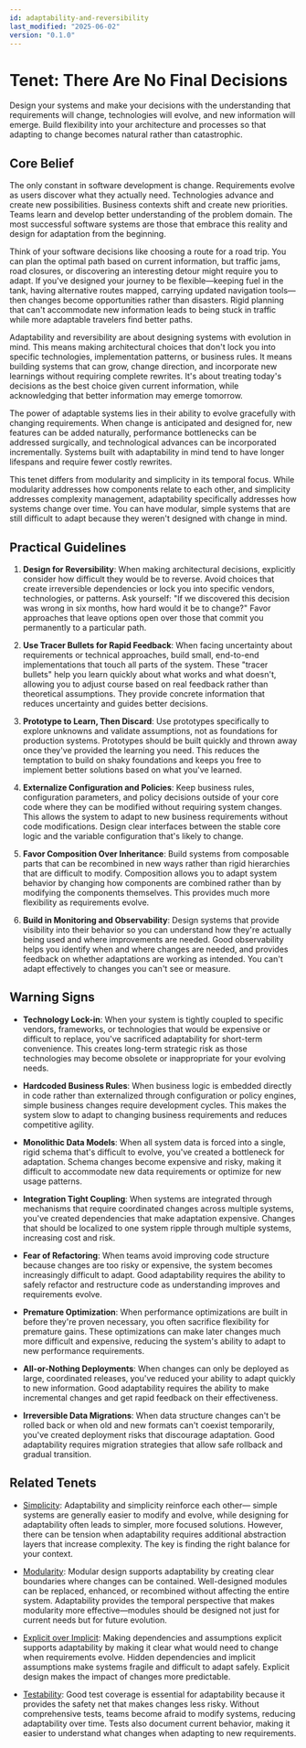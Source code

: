 ```yaml
---
id: adaptability-and-reversibility
last_modified: "2025-06-02"
version: "0.1.0"
---
```


# Tenet: There Are No Final Decisions

Design your systems and make your decisions with the understanding that requirements
will change, technologies will evolve, and new information will emerge. Build
flexibility into your architecture and processes so that adapting to change becomes
natural rather than catastrophic.

## Core Belief

The only constant in software development is change. Requirements evolve as users
discover what they actually need. Technologies advance and create new possibilities.
Business contexts shift and create new priorities. Teams learn and develop better
understanding of the problem domain. The most successful software systems are those
that embrace this reality and design for adaptation from the beginning.

Think of your software decisions like choosing a route for a road trip. You can plan
the optimal path based on current information, but traffic jams, road closures, or
discovering an interesting detour might require you to adapt. If you've designed your
journey to be flexible—keeping fuel in the tank, having alternative routes mapped,
carrying updated navigation tools—then changes become opportunities rather than
disasters. Rigid planning that can't accommodate new information leads to being stuck
in traffic while more adaptable travelers find better paths.

Adaptability and reversibility are about designing systems with evolution in mind.
This means making architectural choices that don't lock you into specific
technologies, implementation patterns, or business rules. It means building systems
that can grow, change direction, and incorporate new learnings without requiring
complete rewrites. It's about treating today's decisions as the best choice given
current information, while acknowledging that better information may emerge tomorrow.

The power of adaptable systems lies in their ability to evolve gracefully with
changing requirements. When change is anticipated and designed for, new features can
be added naturally, performance bottlenecks can be addressed surgically, and
technological advances can be incorporated incrementally. Systems built with
adaptability in mind tend to have longer lifespans and require fewer costly
rewrites.

This tenet differs from modularity and simplicity in its temporal focus. While
modularity addresses how components relate to each other, and simplicity addresses
complexity management, adaptability specifically addresses how systems change over
time. You can have modular, simple systems that are still difficult to adapt because
they weren't designed with change in mind.

## Practical Guidelines

1. **Design for Reversibility**: When making architectural decisions, explicitly
   consider how difficult they would be to reverse. Avoid choices that create
   irreversible dependencies or lock you into specific vendors, technologies, or
   patterns. Ask yourself: "If we discovered this decision was wrong in six months,
   how hard would it be to change?" Favor approaches that leave options open over
   those that commit you permanently to a particular path.

1. **Use Tracer Bullets for Rapid Feedback**: When facing uncertainty about
   requirements or technical approaches, build small, end-to-end implementations that
   touch all parts of the system. These "tracer bullets" help you learn quickly
   about what works and what doesn't, allowing you to adjust course based on real
   feedback rather than theoretical assumptions. They provide concrete information
   that reduces uncertainty and guides better decisions.

1. **Prototype to Learn, Then Discard**: Use prototypes specifically to explore
   unknowns and validate assumptions, not as foundations for production systems.
   Prototypes should be built quickly and thrown away once they've provided the
   learning you need. This reduces the temptation to build on shaky foundations and
   keeps you free to implement better solutions based on what you've learned.

1. **Externalize Configuration and Policies**: Keep business rules, configuration
   parameters, and policy decisions outside of your core code where they can be
   modified without requiring system changes. This allows the system to adapt to new
   business requirements without code modifications. Design clear interfaces between
   the stable core logic and the variable configuration that's likely to change.

1. **Favor Composition Over Inheritance**: Build systems from composable parts that
   can be recombined in new ways rather than rigid hierarchies that are difficult to
   modify. Composition allows you to adapt system behavior by changing how components
   are combined rather than by modifying the components themselves. This provides
   much more flexibility as requirements evolve.

1. **Build in Monitoring and Observability**: Design systems that provide visibility
   into their behavior so you can understand how they're actually being used and
   where improvements are needed. Good observability helps you identify when and
   where changes are needed, and provides feedback on whether adaptations are
   working as intended. You can't adapt effectively to changes you can't see or
   measure.

## Warning Signs

- **Technology Lock-in**: When your system is tightly coupled to specific vendors,
  frameworks, or technologies that would be expensive or difficult to replace, you've
  sacrificed adaptability for short-term convenience. This creates long-term
  strategic risk as those technologies may become obsolete or inappropriate for your
  evolving needs.

- **Hardcoded Business Rules**: When business logic is embedded directly in code
  rather than externalized through configuration or policy engines, simple business
  changes require development cycles. This makes the system slow to adapt to changing
  business requirements and reduces competitive agility.

- **Monolithic Data Models**: When all system data is forced into a single, rigid
  schema that's difficult to evolve, you've created a bottleneck for adaptation.
  Schema changes become expensive and risky, making it difficult to accommodate new
  data requirements or optimize for new usage patterns.

- **Integration Tight Coupling**: When systems are integrated through mechanisms that
  require coordinated changes across multiple systems, you've created dependencies
  that make adaptation expensive. Changes that should be localized to one system
  ripple through multiple systems, increasing cost and risk.

- **Fear of Refactoring**: When teams avoid improving code structure because changes
  are too risky or expensive, the system becomes increasingly difficult to adapt.
  Good adaptability requires the ability to safely refactor and restructure code as
  understanding improves and requirements evolve.

- **Premature Optimization**: When performance optimizations are built in before
  they're proven necessary, you often sacrifice flexibility for premature gains.
  These optimizations can make later changes much more difficult and expensive,
  reducing the system's ability to adapt to new performance requirements.

- **All-or-Nothing Deployments**: When changes can only be deployed as large,
  coordinated releases, you've reduced your ability to adapt quickly to new
  information. Good adaptability requires the ability to make incremental changes
  and get rapid feedback on their effectiveness.

- **Irreversible Data Migrations**: When data structure changes can't be rolled back
  or when old and new formats can't coexist temporarily, you've created deployment
  risks that discourage adaptation. Good adaptability requires migration strategies
  that allow safe rollback and gradual transition.

## Related Tenets

- [Simplicity](simplicity.md): Adaptability and simplicity reinforce each other—
  simple systems are generally easier to modify and evolve, while designing for
  adaptability often leads to simpler, more focused solutions. However, there can be
  tension when adaptability requires additional abstraction layers that increase
  complexity. The key is finding the right balance for your context.

- [Modularity](modularity.md): Modular design supports adaptability by creating
  clear boundaries where changes can be contained. Well-designed modules can be
  replaced, enhanced, or recombined without affecting the entire system.
  Adaptability provides the temporal perspective that makes modularity more
  effective—modules should be designed not just for current needs but for future
  evolution.

- [Explicit over Implicit](explicit-over-implicit.md): Making dependencies and
  assumptions explicit supports adaptability by making it clear what would need to
  change when requirements evolve. Hidden dependencies and implicit assumptions make
  systems fragile and difficult to adapt safely. Explicit design makes the impact
  of changes more predictable.

- [Testability](testability.md): Good test coverage is essential for adaptability
  because it provides the safety net that makes changes less risky. Without
  comprehensive tests, teams become afraid to modify systems, reducing adaptability
  over time. Tests also document current behavior, making it easier to understand
  what changes when adapting to new requirements.
